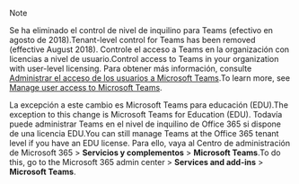 > [!NOTE]
> <span data-ttu-id="5d5c4-101">Se ha eliminado el control de nivel de inquilino para Teams (efectivo en agosto de 2018).</span><span class="sxs-lookup"><span data-stu-id="5d5c4-101">Tenant-level control for Teams has been removed (effective August 2018).</span></span> <span data-ttu-id="5d5c4-102">Controle el acceso a Teams en la organización con licencias a nivel de usuario.</span><span class="sxs-lookup"><span data-stu-id="5d5c4-102">Control access to Teams in your organization with user-level licensing.</span></span> <span data-ttu-id="5d5c4-103">Para obtener más información, consulte [Administrar el acceso de los usuarios a Microsoft Teams](../user-access.md).</span><span class="sxs-lookup"><span data-stu-id="5d5c4-103">To learn more, see [Manage user access to Microsoft Teams](../user-access.md).</span></span>

<span data-ttu-id="5d5c4-104">La excepción a este cambio es Microsoft Teams para educación (EDU).</span><span class="sxs-lookup"><span data-stu-id="5d5c4-104">The exception to this change is Microsoft Teams for Education (EDU).</span></span> <span data-ttu-id="5d5c4-105">Todavía puede administrar Teams en el nivel de inquilino de Office 365 si dispone de una licencia EDU.</span><span class="sxs-lookup"><span data-stu-id="5d5c4-105">You can still manage Teams at the Office 365 tenant level if you have an EDU license.</span></span> <span data-ttu-id="5d5c4-106">Para ello, vaya al Centro de administración de Microsoft 365 > **Servicios y complementos** > **Microsoft Teams**.</span><span class="sxs-lookup"><span data-stu-id="5d5c4-106">To do this, go to the Microsoft 365 admin center > **Services and add-ins** > **Microsoft Teams**.</span></span>
